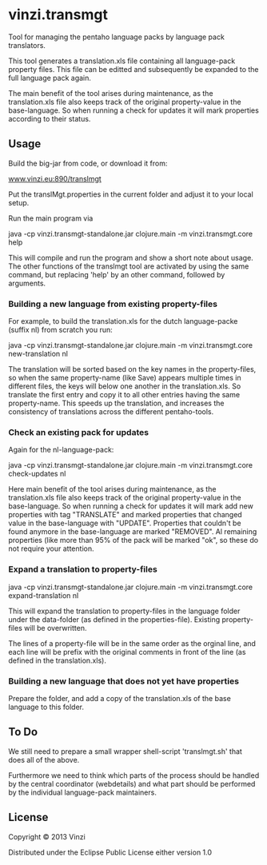 # vinzi.transmgt

Tool for managing the pentaho language packs by 
language pack translators.

This tool generates a translation.xls file containing all 
language-pack property files. This file can be editted and
subsequently be expanded to the full language pack again.

The main benefit of the tool arises during maintenance, as the
translation.xls file also keeps track of the original property-value
in the base-language. So when running a check for updates it will
mark properties according to their status.

## Usage

Build the big-jar from code, or download it from:

   www.vinzi.eu:890/translmgt

Put the translMgt.properties in the current folder and adjust it
to your local setup.

Run the main program via

java -cp vinzi.transmgt-standalone.jar clojure.main -m vinzi.transmgt.core help

This will compile and run the program and show a short note about usage.
The other functions of the translmgt tool are activated by using the
same command, but replacing 'help' by an other command, followed by 
arguments.

### Building a new language from existing property-files
For example, to build the translation.xls for the dutch language-packe
(suffix nl) from scratch you run:

java -cp vinzi.transmgt-standalone.jar clojure.main -m vinzi.transmgt.core new-translation nl

The translation will be sorted based on the key names in the 
property-files, so when the same property-name (like Save) appears 
multiple times in different files, the keys will below one another
in the translation.xls. So translate the first entry and copy it
to all other entries having the same property-name. This speeds up
the translation, and increases the consistency of translations across
the different pentaho-tools.

### Check an existing pack for updates
Again for the nl-language-pack:

java -cp vinzi.transmgt-standalone.jar clojure.main -m vinzi.transmgt.core check-updates nl

Here main benefit of the tool arises during maintenance, as the
translation.xls file also keeps track of the original property-value
in the base-language. So when running a check for updates it will
mark add new properties with tag "TRANSLATE" and marked properties 
that changed value in the base-language with "UPDATE". Properties that
couldn't be found anymore in the base-language are marked "REMOVED".
Al remaining properties (like more than 95% of the pack will be 
marked "ok", so these do not require your attention.

### Expand a translation to property-files

java -cp vinzi.transmgt-standalone.jar clojure.main -m vinzi.transmgt.core expand-translation nl

This will expand the translation to property-files in the language
folder under the data-folder (as defined in the properties-file).
Existing property-files will be overwritten. 

The lines of a property-file will be in the same order as the orginal
line, and each line will be prefix with the original comments in
front of the line (as defined in the translation.xls).

### Building a new language that does not yet have properties
Prepare the folder, and add a copy of the translation.xls of
the base language to this folder.

## To Do
We still need to prepare a small wrapper shell-script 'translmgt.sh'
that does all of the above. 

Furthermore we need to think which parts of the process should
be handled by the central coordinator (webdetails) and what part should
be performed by the individual language-pack maintainers.

## License

Copyright © 2013 Vinzi

Distributed under the Eclipse Public License either version 1.0 
